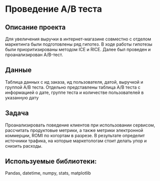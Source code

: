 # Проведение А/В теста
## Описание проекта
Для увеличения выручки в интернет-магазине совместно с отделом маркетинга были подготовлены ряд гипотез. 
В ходе работы гипотезы были приоритизированы методом ICE и RICE. Далее был проведен и проанализирован A/B-тест.
## Данные
Таблица данных с ид заказа, ид пользователя, датой, выручкой и группой А/В теста. Отдельно представлены таблица А/В теста с информацией о дате, группе теста  и количестве пользователей в указанную дату
## Задача
Проанализировать поведение клиентов при использовании сервисом, рассчитать продуктовые метрики, а также метрики электронной коммерции, ROMI по когортам в разрезе. В результате определит источники трафика, на которые маркетологам стоит делать упор и снизить расходы.
## Используемые библиотеки:
Pandas, datetime, numpy, stats, matplotlib
